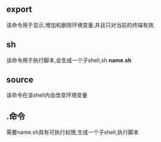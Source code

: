 ## export
该命令用于显示,增加和删除环境变量,并且只对当前的终端有效.
## sh
该命令用于执行脚本,会生成一个子shell,sh **name.sh**
## source
该命令在该shell内会改变环境变量
## .命令
需要name.sh具有可执行权限,生成一个子shell,执行脚本


